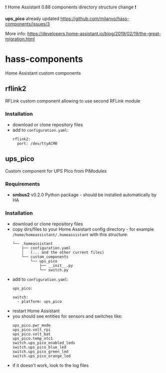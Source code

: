 :exclamation: Home Assistant 0.88 components directory structure change :exclamation:

**ups_pico** already updated https://github.com/milanvo/hass-components/issues/3

More info: https://developers.home-assistant.io/blog/2019/02/19/the-great-migration.html

# hass-components
Home Assistant custom components

## rflink2
RFLink custom component allowing to use second RFLink module

### Installation
* download or clone repository files
* add to `configuration.yaml`:
    ```
    rflink2:
      port: /dev/ttyACM0
    ```

## ups_pico
Custom component for UPS PIco from PiModules
### Requirements
* **smbus2** v0.2.0 Python package - should be installed automatically by HA

### Installation
* download or clone repository files
* copy dirs/files to your Home Assistant config directory - for example `/home/homeassistant/.homeassistant` with this structure:
    ```
    └── .homeassistant
        ├── configuration.yaml
        │   (... and the other current files)
        └── custom_components
            └── ups_pico
                ├── __init__.py
                └── switch.py
    ```
* add to `configuration.yaml`:
    ````
    ups_pico:
    
    switch:
      - platform: ups_pico
    ````
* restart Home Assistant
* you should see entities for sensors and switches like:
    ````
    ups_pico.pwr_mode
    ups_pico.volt_rpi
    ups_pico.volt_bat
    ups_pico.temp_ntc1
    switch.ups_pico_enabled_leds
    switch.ups_pico_blue_led
    switch.ups_pico_green_led
    switch.ups_pico_orange_led
    ````
* if it doesn't work, look to the log files
